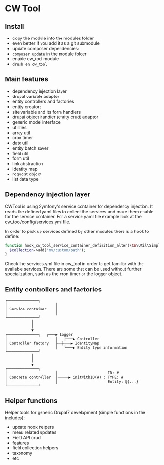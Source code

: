 CW Tool
=======

Install
-------

- copy the module into the modules folder
 - even better if you add it as a git submodule
- update composer dependencies:
 - ```composer update``` in the module folder
- enable cw_tool module
 - ```drush en cw_tool```


Main features
-------------

- dependency injection layer
- drupal variable adapter
- entity controllers and factories
- entity creators
- site variable and its form handlers
- drupal object handler (entity crud) adaptor
- generic model interface
- utilities
 - array util
 - cron timer
 - date util
 - entity batch saver
 - field util
 - form util
 - link abstraction
 - identity map
 - request object
 - list data type


Dependency injection layer
--------------------------

CWTool is using Symfony's service container for dependency injection. It reads the defined yaml files to collect the services and make them enable for the service container. For a service yaml file example look at the cw_tool/config/services.yml file.

In order to pick up services defined by other modules there is a hook to define:

```php
function hook_cw_tool_service_container_definition_alter(\CW\Util\SimpleList $collection) {
  $collection->add('my/custom/path');
}
```

Check the services.yml file in cw_tool in order to get familiar with the available services. There are some that can be used without further specialization, such as the cron timer or the logger object.


Entity controllers and factories
--------------------------------

```
┌──────────────┐                                          
│                      │                                          
│ Service container    │                                          
│                      │                                          
└──────────────┘                                          
            │                                                     
            │                                                     
            ▼                                                     
┌──────────────┐   ┌───▶ Logger                           
│                      │   ├───▶ Controller                       
│ Controller factory   ├──┼───▶ IdentityMap                      
│                      │   └───▶ Entity type information          
└──────────────┘                                          
            │                                                     
            │                                                     
            ▼                                                     
┌──────────────┐                                          
│                      │                       ID: #              
│ Concrete controller  │─────▶ initWithID(#) : TYPE: #            
│                      │                       Entity: @{...}     
└──────────────┘                                          
```



Helper functions
----------------

Helper tools for generic Drupal7 development (simple functions in the includes):

- update hook helpers
 - menu related updates
 - Field API crud
 - features
- field collection helpers
- taxonomy
- etc
